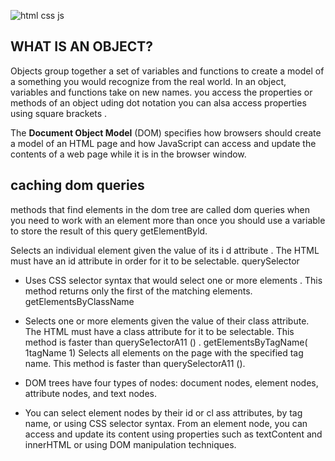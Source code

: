 ![html css js](https://miro.medium.com/max/3840/0*crN1sMRpNnApF9Pe.png)
## WHAT IS AN OBJECT?
Objects group together a set of variables and functions to create a model 
of a something you would recognize from the real world. In an object, 
variables and functions take on new names. 
you access the properties or methods of an object uding dot notation
you can alsa access properties using square brackets .

The **Document Object Model** (DOM) specifies 
how browsers should create a model of an HTML 
page and how JavaScript can access and update the 
contents of a web page while it is in the browser window. 
## caching dom queries 
methods that find elements in the dom tree are called dom queries
when you need to work with an element more than once you should
use a variable to store the result of this query
getElementByld.

Selects an individual element given the value of its i d attribute . 
The HTML must have an id attribute in order for it to be selectable. 
querySelector

* Uses CSS selector syntax that would select one or more elements . 
This method returns only the first of the matching elements. 
getElementsByClassName 
* Selects one or more elements given the value of their class attribute. 
The HTML must have a class attribute for it to be selectable. 
This method is faster than querySe1ectorA11 () . getElementsByTagName( 1tagName 1) 
Selects all elements on the page with the specified tag name. 
This method is faster than querySelectorA11 ().

* DOM trees have four types of nodes: document nodes, 
element nodes, attribute nodes, and text nodes. 
* You can select element nodes by their id or cl ass 
attributes, by tag name, or using CSS selector syntax.
From an element node, you can access and update its 
content using properties such as textContent and 
innerHTML or using DOM manipulation techniques. 
 